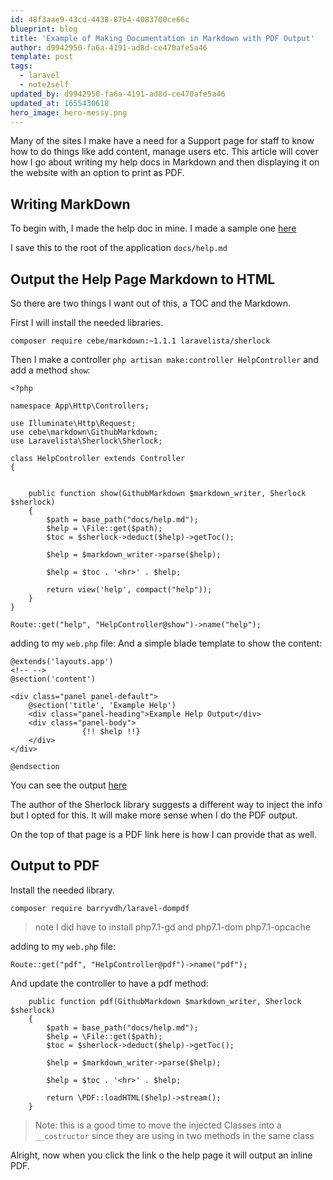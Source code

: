 ```yaml
---
id: 48f3aae9-43cd-4438-87b4-4083700ce66c
blueprint: blog
title: 'Example of Making Documentation in Markdown with PDF Output'
author: d9942950-fa6a-4191-ad8d-ce470afe5a46
template: post
tags:
  - laravel
  - note2self
updated_by: d9942950-fa6a-4191-ad8d-ce470afe5a46
updated_at: 1655430618
hero_image: hero-messy.png
---
```

Many of the sites I make have a need for a Support page for staff to know how to do things like add content, manage users etc. This article will cover how I go about writing my help docs in Markdown and then displaying it on the website with an option to print as PDF.

## Writing MarkDown

To begin with, I made the help doc in mine. I made a sample one [here](https://raw.githubusercontent.com/alnutile/alsblog5/master/docs/help.md)

I save this to the root of the application `docs/help.md`

## Output the Help Page Markdown to HTML

So there are two things I want out of this, a TOC and the Markdown.

First I will install the needed libraries.

```
composer require cebe/markdown:~1.1.1 laravelista/sherlock
```

Then I make a controller `php artisan make:controller HelpController` and add a method `show`:

```
<?php

namespace App\Http\Controllers;

use Illuminate\Http\Request;
use cebe\markdown\GithubMarkdown;
use Laravelista\Sherlock\Sherlock;

class HelpController extends Controller
{


    public function show(GithubMarkdown $markdown_writer, Sherlock $sherlock)
    {
        $path = base_path("docs/help.md");
        $help = \File::get($path);
        $toc = $sherlock->deduct($help)->getToc();

        $help = $markdown_writer->parse($help);

        $help = $toc . '<hr>' . $help;

        return view('help', compact("help"));
    }
}
```


```
Route::get("help", "HelpController@show")->name("help");
```

adding to my `web.php` file:
And a simple blade template to show the content: 

```
@extends('layouts.app')
<!-- -->
@section('content')

<div class="panel panel-default">
    @section('title', 'Example Help')
    <div class="panel-heading">Example Help Output</div>
    <div class="panel-body">
                {!! $help !!}
    </div>
</div>

@endsection
```

You can see the output [here](https://alfrednutile.info/help)

The author of the Sherlock library suggests a different way to inject the info but I opted for this. It will make more sense when I do the PDF output.

On the top of that page is a PDF link here is how I can provide that as well.

## Output to PDF

Install the needed library.

```
composer require barryvdh/laravel-dompdf
```

>note I did have to install php7.1-gd and php7.1-dom php7.1-opcache

adding to my `web.php` file:

```
Route::get("pdf", "HelpController@pdf")->name("pdf");
```

And update the controller to have a pdf method:
```
    public function pdf(GithubMarkdown $markdown_writer, Sherlock $sherlock)
    {
        $path = base_path("docs/help.md");
        $help = \File::get($path);
        $toc = $sherlock->deduct($help)->getToc();

        $help = $markdown_writer->parse($help);

        $help = $toc . '<hr>' . $help;

        return \PDF::loadHTML($help)->stream();
    }
```

>Note: this is a good time to move the injected Classes into a `__costructor` since they are using in two methods in the same class

Alright, now when you click the link o the help page it will output an inline PDF.
